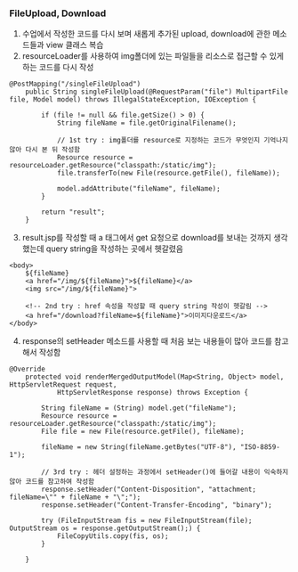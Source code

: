 ### FileUpload, Download
1. 수업에서 작성한 코드를 다시 보며 새롭게 추가된 upload, download에 관한 메소드들과 view 클래스 복습
2. resourceLoader를 사용하여 img폴더에 있는 파일들을 리소스로 접근할 수 있게 하는 코드를 다시 작성
```
@PostMapping("/singleFileUpload")
	public String singleFileUpload(@RequestParam("file") MultipartFile file, Model model) throws IllegalStateException, IOException {

		if (file != null && file.getSize() > 0) {
			String fileName = file.getOriginalFilename();
			
			// 1st try : img폴더를 resource로 지정하는 코드가 무엇인지 기억나지 않아 다시 본 뒤 작성함
			Resource resource = resourceLoader.getResource("classpath:/static/img");
			file.transferTo(new File(resource.getFile(), fileName));
			
			model.addAttribute("fileName", fileName);
		}

		return "result";
	}
```
3. result.jsp를 작성할 때 a 태그에서 get 요청으로 download를 보내는 것까지 생각했는데 query string을 작성하는 곳에서 헷갈렸음
```
<body>
	${fileName}
	<a href="/img/${fileName}">${fileName}</a>
	<img src="/img/${fileName}">
	
	<!-- 2nd try : href 속성을 작성할 때 query string 작성이 헷갈림 -->
	<a href="/download?fileName=${fileName}">이미지다운로드</a>
</body>
```
4. response의 setHeader 메소드를 사용할 때 처음 보는 내용들이 많아 코드를 참고해서 작성함
```
@Override
	protected void renderMergedOutputModel(Map<String, Object> model, HttpServletRequest request,
			HttpServletResponse response) throws Exception {

		String fileName = (String) model.get("fileName");
		Resource resource = resourceLoader.getResource("classpath:/static/img");
		File file = new File(resource.getFile(), fileName);

		fileName = new String(fileName.getBytes("UTF-8"), "ISO-8859-1");

		// 3rd try : 헤더 설정하는 과정에서 setHeader()에 들어갈 내용이 익숙하지 않아 코드를 참고하여 작성함
		response.setHeader("Content-Disposition", "attachment; fileName=\"" + fileName + "\";");
		response.setHeader("Content-Transfer-Encoding", "binary");

		try (FileInputStream fis = new FileInputStream(file); OutputStream os = response.getOutputStream();) {
			FileCopyUtils.copy(fis, os);
		}

	}
```